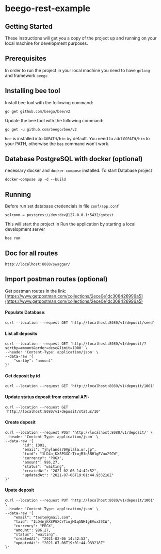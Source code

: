 # beego-rest-example

## Getting Started
These instructions will get you a copy of the project up and running on your local machine for development purposes.

## Prerequisites
In order to run the project in your local machine you need to have `golang` and framework `beego`

## Installing bee tool

Install bee tool with the following command:

	go get github.com/beego/bee/v2

Update the bee tool with the following command:

	go get -u github.com/beego/bee/v2

`bee` is installed into `GOPATH/bin` by default. You need to add `GOPATH/bin` to your PATH, otherwise the `bee` command won't work.


## Database PostgreSQL with docker (optional) 
necessary docker and `docker-compose` installed.
To start Database project
```
docker-compose up -d --build
```

## Running

Before run set database credencials in file `conf/app.conf`
```
sqlconn = postgres://dev:dev@127.0.0.1:5432/gotest
```

This will start the project in Run the application by starting a local development server
```
bee run
```
## Doc for all routes
```
http://localhost:8080/swagger/
```

## Import postman routes (optional)

Get postman routes in the link: [https://www.getpostman.com/collections/2ece0e1dc308426996a5](https://www.getpostman.com/collections/2ece0e1dc308426996a5)


#### Populate Database:
```
curl --location --request GET 'http://localhost:8080/v1/deposit/seed'
```
#### List all deposits
```
curl --location --request GET 'http://localhost:8080/v1/deposit/?sortby=amount&order=desc&limit=1000' \
--header 'Content-Type: application/json' \
--data-raw '{
    "sortby": "amount"
}'
```

#### Get deposit by id
```
curl --location --request GET 'http://localhost:8080/v1/deposit/1001'
```

#### Update status deposit from external API:
```
curl --location --request GET 'http://localhost:8080/v1/deposit/status/10'
```


#### Create deposit
```
curl --location --request POST 'http://localhost:8080/v1/deposit/' \
--header 'Content-Type: application/json' \
--data-raw '{
        "id": 1001,
        "email": "jhylands70@plala.or.jp",
        "txid": "1LD4njKX8PGXCrTiojM1q5NH1gEVux29CW",
        "currency": "PRGX",
        "amount": 986.27,
        "status": "waiting",
        "createdAt": "2021-02-06 14:42:52",
        "updatedAt": "2021-07-06T19:01:44.933218Z"
}'
```

#### Upate deposit
```
curl --location --request PUT 'http://localhost:8080/v1/deposit/1001' \
--header 'Content-Type: application/json' \
--data-raw '{
    "email": "teste@gmail.com",
    "txid": "1LD4njKX8PGXCrTiojM1q5NH1gEVux29CW",
    "currency": "PRGX",
    "amount": 986.27,
    "status": "waiting",
    "createdAt": "2021-02-06 14:42:52",
    "updatedAt": "2021-07-06T19:01:44.933218Z"
}'
```
